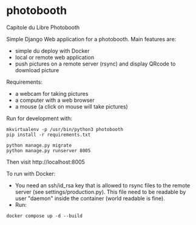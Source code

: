 # photobooth

Capitole du Libre Photobooth

Simple Django Web application for a photobooth. Main features are:
- simple du deploy with Docker
- local or remote web application
- push pictures on a remote server (rsync) and display QRcode to download picture

Requirements:
- a webcam for taking pictures
- a computer with a web browser
- a mouse (a click on mouse will take pictures)

Run for development with:

```
mkvirtualenv -p /usr/bin/python3 photobooth
pip install -r requirements.txt

python manage.py migrate
python manage.py runserver 8005
```

Then visit http://localhost:8005

To run with Docker:

* You need an ssh/id_rsa key that is allowed to rsync files to the remote
  server (see settings/production.py). This file need to be readable by user
  "daemon" inside the container (world readable is fine).
* Run:

```
docker compose up -d --build
```
